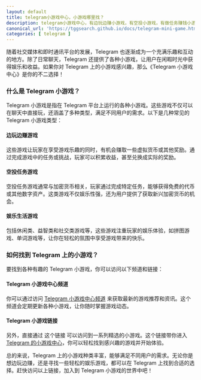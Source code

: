 ```yaml
---
layout: default
title: telegram小游戏中心，小游戏哪里找？
description: telegram小游戏中心，有边玩边赚小游戏，有空投小游戏，有做任务赚钱小游戏，应用尽有，这个入口帮你挑选了精品的小游戏列表。
canonical_url: 'https://tggsearch.github.io/docs/telegram-mini-game.html'
categories: [ telegram ]
---
```

随着社交媒体和即时通讯平台的发展，Telegram 也逐渐成为一个充满乐趣和互动的地方。除了日常聊天，Telegram 还提供了各种小游戏，让用户在闲暇时光中获得娱乐和收益。如果你对 Telegram 上的小游戏感兴趣，那么《Telegram 小游戏中心》是你的不二选择！

### 什么是 Telegram 小游戏？
Telegram 小游戏是指在 Telegram 平台上运行的各种小游戏。这些游戏不仅可以在聊天中直接玩，还涵盖了多种类型，满足不同用户的需求。以下是几种常见的 Telegram 小游戏类型：

#### 边玩边赚游戏
这些游戏让玩家在享受游戏乐趣的同时，有机会赚取一些虚拟货币或其他奖励。通过完成游戏中的任务或挑战，玩家可以积累收益，甚至兑换成实际的奖励。

#### 空投任务游戏
空投任务游戏通常与加密货币相关，玩家通过完成特定任务，能够获得免费的代币或其他数字资产。这类游戏不仅娱乐性强，还为用户提供了获取新兴加密货币的机会。

#### 娱乐生活游戏
包括休闲类、益智类和社交类游戏等，这些游戏注重玩家的娱乐体验，如拼图游戏、单词游戏等，让你在轻松的氛围中享受游戏带来的快乐。

### 如何找到 Telegram 上的小游戏？
要找到各种有趣的 Telegram 小游戏，你可以访问以下频道和链接：

#### Telegram 小游戏中心频道
你可以通过访问 [Telegram 小游戏中心频道](./302.html?target=https://t.me/miniGamesn) 来获取最新的游戏推荐和资讯。这个频道会定期更新各种小游戏，让你随时掌握游戏动态。

#### Telegram 小游戏链接
另外，直接通过 这个链接 可以访问到一系列精选的小游戏。这个链接带你进入 [Telegram 的小游戏中心](./302.html?target=https://t.me/tgGameCenterBot/tggame)，你可以轻松找到感兴趣的游戏并开始体验。

总的来说，Telegram 上的小游戏种类丰富，能够满足不同用户的需求。无论你是想边玩边赚，还是寻找一些轻松的娱乐游戏，都可以在 Telegram 上找到合适的选择。赶快访问以上链接，加入到 Telegram 小游戏的世界中吧！